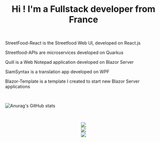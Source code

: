 ##

<div align="center">
  
  <h1>Hi ! I'm a Fullstack developer from France</h1>
  <br/>

  <div align="left">
    <p>StreetFood-React is the Streetfood Web UI, developed on React.js</p>
    <p>Streetfood-APIs are microservices developed on Quarkus</p>
    <p>Quill is a Web Notepad application developed on Blazor Server</p>
    <p>SiamSyntax is a translation app developed on WPF</p>
    <p>Blazor-Template is a template I created to start new Blazor Server applications</p>
  </div>
</div>

<br/>

![Anurag's GitHub stats](https://github-readme-stats.vercel.app/api?username=ThomasJson&show_icons=true&theme=radical)

<br/>

<p align="center">
  <a href="https://skillicons.dev">
    <img src="https://skillicons.dev/icons?i=dotnet,visualstudio,cs,idea,java,hibernate,docker,php,powershell,postman" />
    <br/>
    <img src="https://skillicons.dev/icons?i=vscode,npm,react,tailwind,js,html,css" />
    <br/>
    <img src="https://skillicons.dev/icons?i=github,git,notion" />
  </a>
</p>

###

<!--
**ThomasJson/ThomasJson** is a ✨ _special_ ✨ repository because its `README.md` (this file) appears on your GitHub profile.

Here are some ideas to get you started:

- 🔭 I’m currently working on ...
- 🌱 I’m currently learning ...
- 👯 I’m looking to collaborate on ...
- 🤔 I’m looking for help with ...
- 💬 Ask me about ...
- 📫 How to reach me: ...
- 😄 Pronouns: ...
- ⚡ Fun fact: ...
-->
